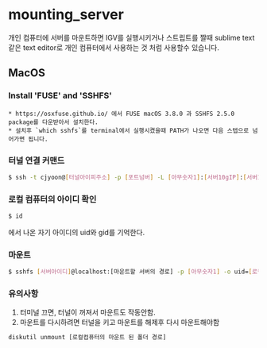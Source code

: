 # mounting_server
개인 컴퓨터에 서버를 마운트하면 IGV를 실행시키거나 스트립트를 짤때 sublime text 같은 text editor로 개인 컴퓨터에서 사용하는 것 처럼 사용할수 있습니다. 

## MacOS
### Install 'FUSE' and 'SSHFS'
    * https://osxfuse.github.io/ 에서 FUSE macOS 3.8.0 과 SSHFS 2.5.0 package를 다운받아서 설치한다. 
    * 설치후 `which sshfs`를 terminal에서 실행시켰을때 PATH가 나오면 다음 스텝으로 넘어가면 됩니다. 

### 터널 연결 커맨드
```bash
$ ssh -t cjyoon@[터널아이피주소] -p [포트넘버] -L [아무숫자1]:[서버10gIP]:[서버10g포트넘버] -N -i ~/.ssh/id_rsa &
```
### 로컬 컴퓨터의 아이디 확인
```bash
$ id
```
에서 나온 자기 아이디의 uid와 gid를 기억한다. 

### 마운트
```bash
$ sshfs [서버아이디]@localhost:[마운트할 서버의 경로] -p [아무숫자1] -o uid=[로컬컴uid] -o gid=[로컬컴gid] -o allow_other -o defer_permissions -o IdentityFile=~/.ssh/id_rsa [로컬컴퓨터의 마운트 할 폴더 경로]
```

### 유의사항
1. 터미널 끄면, 터널이 꺼져서 마운트도 작동안함. 
2. 마운트를 다시하려면 터널을 키고 마운트를 해제후 다시 마운트해야함
```bash
diskutil unmount [로컬컴퓨터의 마운트 된 폴더 경로]
```

